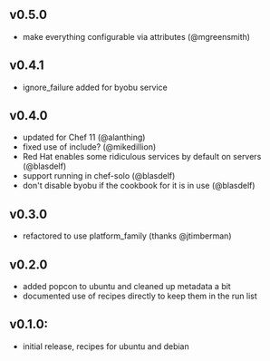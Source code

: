 ## v0.5.0
* make everything configurable via attributes (@mgreensmith)

## v0.4.1
* ignore_failure added for byobu service

## v0.4.0
* updated for Chef 11 (@alanthing)
* fixed use of include? (@mikedillion)
* Red Hat enables some ridiculous services by default on servers (@blasdelf)
* support running in chef-solo (@blasdelf)
* don't disable byobu if the cookbook for it is in use (@blasdelf)

## v0.3.0
* refactored to use platform_family (thanks @jtimberman)

## v0.2.0

* added popcon to ubuntu and cleaned up metadata a bit
* documented use of recipes directly to keep them in the run list

## v0.1.0:

* initial release, recipes for ubuntu and debian
